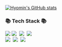 <!-- ![header](https://capsule-render.vercel.app/api?color=gradient&customColorList=0,2,2,5,30&height=200&section=header&text=Hyomin&fontSize=70&type=waving&fontAlign=80) -->

[![Hyomin's GitHub stats](https://github-readme-stats.vercel.app/api?username=HyomK&bg_color=-225,69EACB,EACCF8,6654F1&text_color=ffffff&title_color=ffffff&icon_color=ffffff)](https://github.com/anuraghazra/github-readme-stats)
<!-- [![Hyomin's github stats](https://github-readme-stats.vercel.app/api/top-langs/?username=HyomK&show_icons=true&hide_border=true&title_color=004386&icon_color=004386&layout=compact)](https://github.com/HyomK)
 -->

<h3 align="left">📚 Tech Stack 📚</h3>
<p align="left">
  <img src="https://img.shields.io/badge/Android-3DDC84?style=flat-square&logo=Android&logoColor=white"/>
  <img src="https://img.shields.io/badge/Kotlin-995bf0?style=flat-square&logo=Kotlin&logoColor=white"/></a>&nbsp 
  <img src="https://img.shields.io/badge/React.js-57cdff?style=flat-square&logo=React&logoColor=white"/></a>&nbsp 
  <img src="https://img.shields.io/badge/Javascript-ffb13b?style=flat-square&logo=javascript&logoColor=white"/></a>&nbsp 
  <br>
   <img src="https://img.shields.io/badge/C++-00599C?style=flat-square&logo=C%2B%2B&logoColor=white"/></a>&nbsp 
  <img src="https://img.shields.io/badge/Java-007396?style=flat-square&logo=Java&logoColor=white"/></a>&nbsp
  <img src="https://img.shields.io/badge/Node.js-339933?style=flat-square&logo=Node.js&logoColor=white"/></a>&nbsp 
</p>

